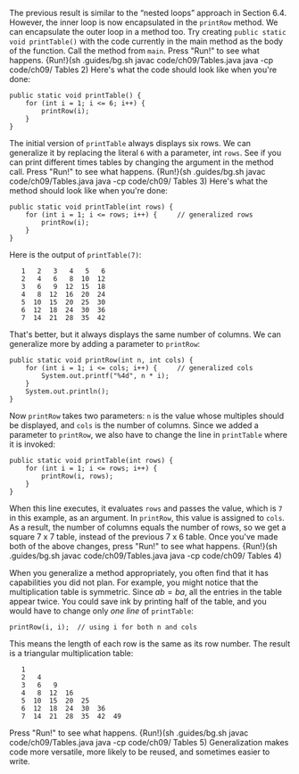 The previous result is similar to the “nested loops” approach in Section 6.4. However, the inner loop is now encapsulated in the `printRow` method. We can encapsulate the outer loop in a method too. Try creating `public static void printTable()` with the code currently in the main method as the body of the function. Call the method from `main`. 
Press "Run!" to see what happens. 
{Run!}(sh .guides/bg.sh javac code/ch09/Tables.java java -cp code/ch09/ Tables 2)
Here's what the code should look like when you're done: 


```code
public static void printTable() {
    for (int i = 1; i <= 6; i++) {
        printRow(i);
    }
}
```

The initial version of `printTable` always displays six rows. We can generalize it by replacing the literal `6` with a parameter, int `rows`. See if you can print different times tables by changing the argument in the method call. 
Press "Run!" to see what happens. 
{Run!}(sh .guides/bg.sh javac code/ch09/Tables.java java -cp code/ch09/ Tables 3)
Here's what the method should look like when you're done:


```code
public static void printTable(int rows) {
    for (int i = 1; i <= rows; i++) {     // generalized rows
        printRow(i);
    }
}
```

Here is the output of `printTable(7)`:

```code
   1   2   3   4   5   6
   2   4   6   8  10  12
   3   6   9  12  15  18
   4   8  12  16  20  24
   5  10  15  20  25  30
   6  12  18  24  30  36
   7  14  21  28  35  42
```

That's better, but it always displays the same number of columns. We can generalize more by adding a parameter to `printRow`:

```code
public static void printRow(int n, int cols) {
    for (int i = 1; i <= cols; i++) {     // generalized cols
        System.out.printf("%4d", n * i);
    }
    System.out.println();
}
```

Now `printRow` takes two parameters: `n` is the value whose multiples should be displayed, and `cols` is the number of columns. Since we added a parameter to `printRow`, we also have to change the line in `printTable` where it is invoked:

```code
public static void printTable(int rows) {
    for (int i = 1; i <= rows; i++) {
        printRow(i, rows);
    }
}
```

When this line executes, it evaluates `rows` and passes the value, which is `7` in this example, as an argument. In `printRow`, this value is assigned to `cols`. As a result, the number of columns equals the number of rows, so we get a square 7 x 7 table, instead of the previous 7 x 6 table.
Once you've made both of the above changes, press "Run!" to see what happens. 
{Run!}(sh .guides/bg.sh javac code/ch09/Tables.java java -cp code/ch09/ Tables 4)



When you generalize a method appropriately, you often find that it has capabilities you did not plan. For example, you might notice that the multiplication table is symmetric. Since $ab = ba$, all the entries in the table appear twice. You could save ink by printing half of the table, and you would have to change only *one line* of `printTable`:

```code
printRow(i, i);  // using i for both n and cols
```

This means the length of each row is the same as its row number. The result is a triangular multiplication table:

```code
   1
   2   4
   3   6   9
   4   8  12  16
   5  10  15  20  25
   6  12  18  24  30  36
   7  14  21  28  35  42  49
```

Press "Run!" to see what happens. 
{Run!}(sh .guides/bg.sh javac code/ch09/Tables.java java -cp code/ch09/ Tables 5)
 Generalization makes code more versatile, more likely to be reused, and sometimes easier to write.